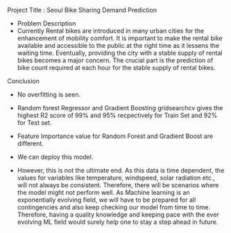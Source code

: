 Project Title : Seoul Bike Sharing Demand Prediction 
* Problem Description 
* Currently Rental bikes are introduced in many urban cities for the enhancement of mobility comfort. It is important to make the rental bike available and accessible to the public at the right time as it lessens the waiting time. Eventually, providing the city with a stable supply of rental bikes becomes a major concern. The crucial part is the prediction of bike count required at each hour for the stable supply of rental bikes.

Conclusion
* No overfitting is seen.

* Random forest Regressor and Gradient Boosting gridsearchcv gives the highest R2 score of 99% and 95% recpectively for Train Set and 92% for Test set.

* Feature Importance value for Random Forest and Gradient Boost are different.

* We can deploy this model.

* However, this is not the ultimate end. As this data is time dependent, the values for variables like temperature, windspeed, solar radiation etc., will not always be consistent. Therefore, there will be scenarios where the model might not perform well. As Machine learning is an exponentially evolving field, we will have to be prepared for all contingencies and also keep checking our model from time to time. Therefore, having a quality knowledge and keeping pace with the ever evolving ML field would surely help one to stay a step ahead in future.
